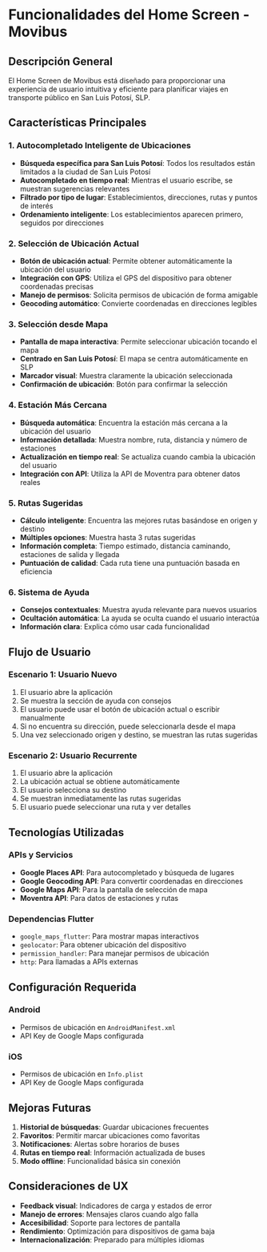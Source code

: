 # Funcionalidades del Home Screen - Movibus

## Descripción General

El Home Screen de Movibus está diseñado para proporcionar una experiencia de usuario intuitiva y eficiente para planificar viajes en transporte público en San Luis Potosí, SLP.

## Características Principales

### 1. Autocompletado Inteligente de Ubicaciones

- **Búsqueda específica para San Luis Potosí**: Todos los resultados están limitados a la ciudad de San Luis Potosí
- **Autocompletado en tiempo real**: Mientras el usuario escribe, se muestran sugerencias relevantes
- **Filtrado por tipo de lugar**: Establecimientos, direcciones, rutas y puntos de interés
- **Ordenamiento inteligente**: Los establecimientos aparecen primero, seguidos por direcciones

### 2. Selección de Ubicación Actual

- **Botón de ubicación actual**: Permite obtener automáticamente la ubicación del usuario
- **Integración con GPS**: Utiliza el GPS del dispositivo para obtener coordenadas precisas
- **Manejo de permisos**: Solicita permisos de ubicación de forma amigable
- **Geocoding automático**: Convierte coordenadas en direcciones legibles

### 3. Selección desde Mapa

- **Pantalla de mapa interactiva**: Permite seleccionar ubicación tocando el mapa
- **Centrado en San Luis Potosí**: El mapa se centra automáticamente en SLP
- **Marcador visual**: Muestra claramente la ubicación seleccionada
- **Confirmación de ubicación**: Botón para confirmar la selección

### 4. Estación Más Cercana

- **Búsqueda automática**: Encuentra la estación más cercana a la ubicación del usuario
- **Información detallada**: Muestra nombre, ruta, distancia y número de estaciones
- **Actualización en tiempo real**: Se actualiza cuando cambia la ubicación del usuario
- **Integración con API**: Utiliza la API de Moventra para obtener datos reales

### 5. Rutas Sugeridas

- **Cálculo inteligente**: Encuentra las mejores rutas basándose en origen y destino
- **Múltiples opciones**: Muestra hasta 3 rutas sugeridas
- **Información completa**: Tiempo estimado, distancia caminando, estaciones de salida y llegada
- **Puntuación de calidad**: Cada ruta tiene una puntuación basada en eficiencia

### 6. Sistema de Ayuda

- **Consejos contextuales**: Muestra ayuda relevante para nuevos usuarios
- **Ocultación automática**: La ayuda se oculta cuando el usuario interactúa
- **Información clara**: Explica cómo usar cada funcionalidad

## Flujo de Usuario

### Escenario 1: Usuario Nuevo
1. El usuario abre la aplicación
2. Se muestra la sección de ayuda con consejos
3. El usuario puede usar el botón de ubicación actual o escribir manualmente
4. Si no encuentra su dirección, puede seleccionarla desde el mapa
5. Una vez seleccionado origen y destino, se muestran las rutas sugeridas

### Escenario 2: Usuario Recurrente
1. El usuario abre la aplicación
2. La ubicación actual se obtiene automáticamente
3. El usuario selecciona su destino
4. Se muestran inmediatamente las rutas sugeridas
5. El usuario puede seleccionar una ruta y ver detalles

## Tecnologías Utilizadas

### APIs y Servicios
- **Google Places API**: Para autocompletado y búsqueda de lugares
- **Google Geocoding API**: Para convertir coordenadas en direcciones
- **Google Maps API**: Para la pantalla de selección de mapa
- **Moventra API**: Para datos de estaciones y rutas

### Dependencias Flutter
- `google_maps_flutter`: Para mostrar mapas interactivos
- `geolocator`: Para obtener ubicación del dispositivo
- `permission_handler`: Para manejar permisos de ubicación
- `http`: Para llamadas a APIs externas

## Configuración Requerida

### Android
- Permisos de ubicación en `AndroidManifest.xml`
- API Key de Google Maps configurada

### iOS
- Permisos de ubicación en `Info.plist`
- API Key de Google Maps configurada

## Mejoras Futuras

1. **Historial de búsquedas**: Guardar ubicaciones frecuentes
2. **Favoritos**: Permitir marcar ubicaciones como favoritas
3. **Notificaciones**: Alertas sobre horarios de buses
4. **Rutas en tiempo real**: Información actualizada de buses
5. **Modo offline**: Funcionalidad básica sin conexión

## Consideraciones de UX

- **Feedback visual**: Indicadores de carga y estados de error
- **Manejo de errores**: Mensajes claros cuando algo falla
- **Accesibilidad**: Soporte para lectores de pantalla
- **Rendimiento**: Optimización para dispositivos de gama baja
- **Internacionalización**: Preparado para múltiples idiomas 